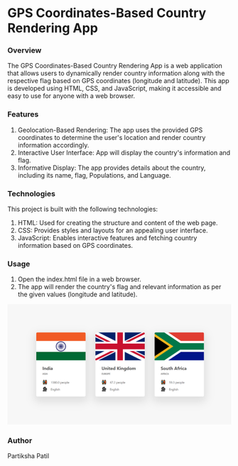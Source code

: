 # GPS Coordinates-Based Country Rendering App

### Overview
The GPS Coordinates-Based Country Rendering App is a web application that allows users to dynamically render country information along with the respective flag based on GPS coordinates (longitude and latitude). This app is developed using HTML, CSS, and JavaScript, making it accessible and easy to use for anyone with a web browser.

### Features
1. Geolocation-Based Rendering: The app uses the provided GPS coordinates to determine the user's location and render country information accordingly.
2. Interactive User Interface: App will display the country's information and flag.
3. Informative Display: The app provides details about the country, including its name, flag, Populations, and Language.

### Technologies
This project is built with the following technologies:

1. HTML: Used for creating the structure and content of the web page.
2. CSS: Provides styles and layouts for an appealing user interface.
3. JavaScript: Enables interactive features and fetching country information based on GPS coordinates.

### Usage
1. Open the index.html file in a web browser.
2. The app will render the country's flag and relevant information as per the given values (longitude and latitude).

![Demo](images/default.png)

### Author
Partiksha Patil 
